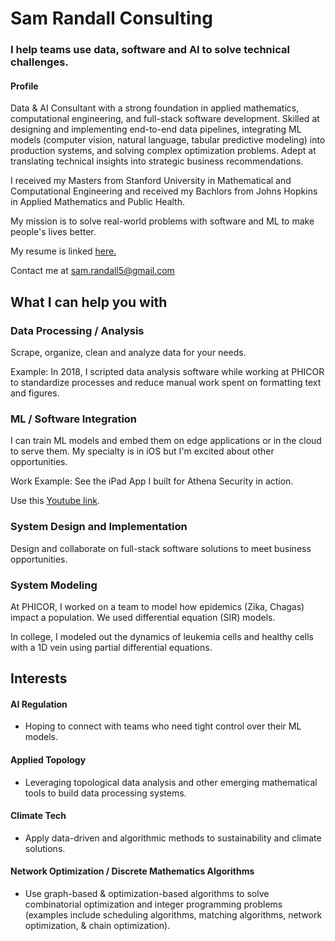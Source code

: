 # Sam Randall Consulting
### I help teams use data, software and AI to solve technical challenges.

#### Profile
Data & AI Consultant with a strong foundation in applied mathematics, computational engineering, and full-stack software development. Skilled at designing and implementing end-to-end data pipelines, integrating ML models (computer vision, natural language, tabular predictive modeling) into production systems, and solving complex optimization problems. Adept at translating technical insights into strategic business recommendations.

I received my Masters from Stanford University in Mathematical and Computational Engineering and received my Bachlors from Johns Hopkins in Applied Mathematics and Public Health. 

My mission is to solve real-world problems with software and ML to make people's lives better.

My resume is linked <a href="https://sam-randall.github.io/samrandall.github.io/resume/ConsultantRandall_Resume.pdf" target="_blank">here.</a>

Contact me at <a href="mailto:sam.randall5@gmail.com">sam.randall5\@gmail.com</a>


## What I can help you with

### Data Processing / Analysis
Scrape, organize, clean and analyze data for your needs.

Example: In 2018, I scripted data analysis software while working at PHICOR to standardize processes and reduce manual work spent on formatting text and figures. 

### ML / Software Integration

I can train ML models and embed them on edge applications or in the cloud to serve them. My specialty is in iOS but I'm excited about other opportunities.

Work Example: See the iPad App I built for Athena Security in action.

Use this
<a href="https://www.youtube.com/watch?v=r2YbpxIprDI" target="_blank"> Youtube link</a>.

### System Design and Implementation
Design and collaborate on full-stack software solutions to meet business opportunities.

### System Modeling
At PHICOR, I worked on a team to model how epidemics (Zika, Chagas) impact a population. We used differential equation (SIR) models.

In college, I modeled out the dynamics of leukemia cells and healthy cells with a 1D vein using partial differential equations. 

 

## Interests
#### AI Regulation
- Hoping to connect with teams who need tight control over their ML models.
#### Applied Topology
- Leveraging topological data analysis and other emerging mathematical tools to build data processing systems.
#### Climate Tech 
- Apply data-driven and algorithmic methods to sustainability and climate solutions.
#### Network Optimization / Discrete Mathematics Algorithms
- Use graph-based & optimization-based algorithms to solve combinatorial optimization and integer programming problems (examples include scheduling algorithms, matching algorithms, network optimization, &  chain optimization).





